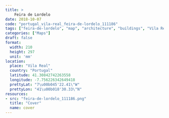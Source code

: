 ```yaml
---
title: > 
    Feira de Lordelo
date: 2018-10-07
code: "portugal_vila-real_feira-de-lordelo_111186"
tags: ["feira-de-lordelo", "map", "architecture", "buildings", "Vila Real", "Portugal"]
categories: ["Maps"]
draft: false
format:
  width: 210
  height: 297
  unit: 'mm'
location:
  place: "Vila Real"
  country: "Portugal"
  latitude: 41.30842742263558
  longitude: -7.756226342649418
  prettyLat: "7\u00b045'22.41\"W"
  prettyLon: "41\u00b018'30.33\"N"
resources:
- src: "feira-de-lordelo_111186.png"
  title: "Cover"
  name: cover
---
```


